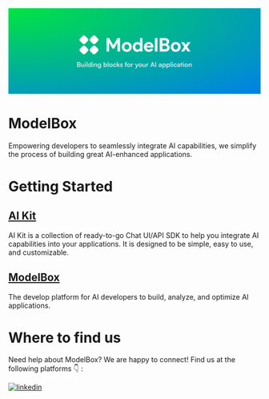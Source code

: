 <img src="../assets/cover-image.png"/>

# ModelBox

Empowering developers to seamlessly integrate AI capabilities, we simplify the process of building great AI-enhanced applications.

# Getting Started

## [AI Kit](https://github.com/model-box/ai-kit)

AI Kit is a collection of ready-to-go Chat UI/API SDK to help you integrate AI capabilities into your applications. It is designed to be simple, easy to use, and customizable.

## [ModelBox](https://model.box)

The develop platform for AI developers to build, analyze, and optimize AI applications.

# Where to find us

Need help about ModelBox? We are happy to connect! Find us at the following platforms 👇 :

<div align='left'>

<a href="https://twitter.com/ModelBoxAI" target="_blank">
<img src="https://img.shields.io/badge/x (twitter)-%2300acee.svg?color=000000&style=for-the-badge&logo=x&logoColor=white" alt=linkedin style="margin-bottom: 5px;"/></a>

</div>
